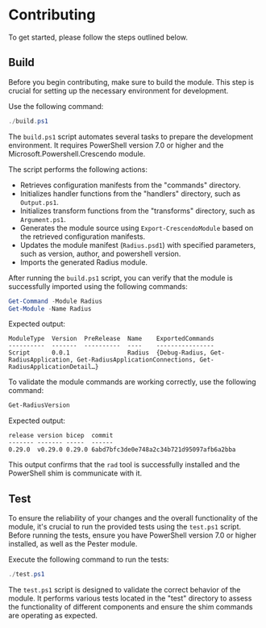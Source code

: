 # Contributing

To get started, please follow the steps outlined below.

## Build

Before you begin contributing, make sure to build the module. This step is crucial for setting up the necessary environment for development.

Use the following command:

```powershell
./build.ps1
```

The `build.ps1` script automates several tasks to prepare the development environment. It requires PowerShell version 7.0 or higher and the Microsoft.Powershell.Crescendo module.

The script performs the following actions:

- Retrieves configuration manifests from the "commands" directory.
- Initializes handler functions from the "handlers" directory, such as `Output.ps1`.
- Initializes transform functions from the "transforms" directory, such as `Argument.ps1`.
- Generates the module source using `Export-CrescendoModule` based on the retrieved configuration manifests.
- Updates the module manifest (`Radius.psd1`) with specified parameters, such as version, author, and powershell version.
- Imports the generated Radius module.

After running the `build.ps1` script, you can verify that the module is successfully imported using the following commands:

```powershell
Get-Command -Module Radius
Get-Module -Name Radius
```

Expected output:

```
ModuleType  Version  PreRelease  Name    ExportedCommands
----------  -------  ----------  ----    ----------------
Script      0.0.1                Radius  {Debug-Radius, Get-RadiusApplication, Get-RadiusApplicationConnections, Get-RadiusApplicationDetail…}
```

To validate the module commands are working correctly, use the following command:

```powershell
Get-RadiusVersion
```

Expected output:

```
release version bicep  commit
------- ------- -----  ------
0.29.0  v0.29.0 0.29.0 6abd7bfc3de0e748a2c34b721d95097afb6a2bba
```

This output confirms that the `rad` tool is successfully installed and the PowerShell shim is communicate with it.

## Test

To ensure the reliability of your changes and the overall functionality of the module, it's crucial to run the provided tests using the `test.ps1` script. Before running the tests, ensure you have PowerShell version 7.0 or higher installed, as well as the Pester module.

Execute the following command to run the tests:

```powershell
./test.ps1
```

The `test.ps1` script is designed to validate the correct behavior of the module. It performs various tests located in the "test" directory to assess the functionality of different components and ensure the shim commands are operating as expected.
